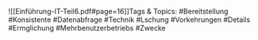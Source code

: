
![[Einführung-IT-Teil6.pdf#page=16]]Tags & Topics:
   #Bereitstellung
   #Konsistente
   #Datenabfrage
   #Technik
   #Lschung
   #Vorkehrungen
   #Details
   #Ermglichung
   #Mehrbenutzerbetriebs
   #Zwecke